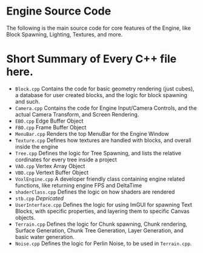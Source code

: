 # Engine Source Code

The following is the main source code for core features of the Engine, like Block Spawning, Lighting, Textures, and more.

# Short Summary of Every C++ file here.

- `Block.cpp` Contains the code for basic geometry rendering (just cubes), a database for user created blocks, and the logic for block spawning and such.
- `Camera.cpp` Contains the code for Engine Input/Camera Controls, and the actual Camera Transform, and Screen Rendering.
- `EBO.cpp` Edge Buffer Object
- `FBO.cpp` Frame Buffer Object
- `MenuBar.cpp` Renders the top MenuBar for the Engine Window
- `Texture.cpp` Defines how textures are handled with blocks, and overall inside the engine
- `Tree.cpp` Defines the logic for Tree Spawning, and lists the relative cordinates for every tree inside a project
- `VAO.cpp` Vertex Array Object
- `VBO.cpp` Vertext Buffer Object
- `VoxlEngine.cpp` A developer friendly class containing engine related functions, like returning engine FPS and DeltaTime
- `shaderClass.cpp` Defines the logic on how shaders are rendered
- `stb.cpp` *Depricated*
- `UserInterface.cpp` Defines the logic for using ImGUI for spawning Text Blocks, with specific properties, and layering them to specific Canvas objects.
- `Terrain.cpp` Defines the logic for Chunk spawning, Chunk rendering, Surface Generation, Chunk Tree Generation, Layer Generation, and basic water generation.
- `Noise.cpp` Defines the logic for Perlin Noise, to be used in `Terrain.cpp`.
